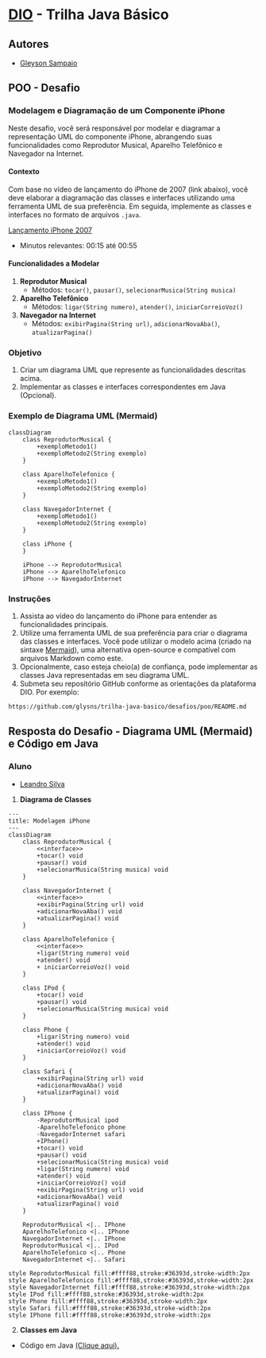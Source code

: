 # [DIO](www.dio.me) - Trilha Java Básico

## Autores
- [Gleyson Sampaio](https://github.com/glysns)

## POO - Desafio

### Modelagem e Diagramação de um Componente iPhone

Neste desafio, você será responsável por modelar e diagramar a representação UML do componente iPhone, abrangendo suas funcionalidades como Reprodutor Musical, Aparelho Telefônico e Navegador na Internet.

#### Contexto
Com base no vídeo de lançamento do iPhone de 2007 (link abaixo), você deve elaborar a diagramação das classes e interfaces utilizando uma ferramenta UML de sua preferência. Em seguida, implemente as classes e interfaces no formato de arquivos `.java`.

[Lançamento iPhone 2007](https://www.youtube.com/watch?v=9ou608QQRq8)
- Minutos relevantes: 00:15 até 00:55

#### Funcionalidades a Modelar
1. **Reprodutor Musical**
   - Métodos: `tocar()`, `pausar()`, `selecionarMusica(String musica)`
2. **Aparelho Telefônico**
   - Métodos: `ligar(String numero)`, `atender()`, `iniciarCorreioVoz()`
3. **Navegador na Internet**
   - Métodos: `exibirPagina(String url)`, `adicionarNovaAba()`, `atualizarPagina()`

### Objetivo
1. Criar um diagrama UML que represente as funcionalidades descritas acima.
2. Implementar as classes e interfaces correspondentes em Java (Opcional).

### Exemplo de Diagrama UML (Mermaid)
```mermaid
classDiagram
    class ReprodutorMusical {
        +exemploMetodo1()
        +exemploMetodo2(String exemplo)
    }

    class AparelhoTelefonico {
        +exemploMetodo1()
        +exemploMetodo2(String exemplo)
    }

    class NavegadorInternet {
        +exemploMetodo1()
        +exemploMetodo2(String exemplo)
    }

    class iPhone {
    }

    iPhone --> ReprodutorMusical
    iPhone --> AparelhoTelefonico
    iPhone --> NavegadorInternet
```

### Instruções
1. Assista ao vídeo do lançamento do iPhone para entender as funcionalidades principais.
2. Utilize uma ferramenta UML de sua preferência para criar o diagrama das classes e interfaces. Você pode utilizar o modelo acima (criado na sintaxe [Mermaid](https://mermaid.js.org/)), uma alternativa open-source e compatível com arquivos Markdown como este.
3. Opcionalmente, caso esteja cheio(a) de confiança, pode implementar as classes Java representadas em seu diagrama UML.
4. Submeta seu repositório GitHub conforme as orientações da plataforma DIO. Por exemplo:

```bash
https://github.com/glysns/trilha-java-basico/desafios/poo/README.md
``` 

## Resposta do Desafio - Diagrama UML (Mermaid) e Código em Java

### Aluno
- [Leandro Silva](https://github.com/leanddrodev)

1. **Diagrama de Classes**

```mermaid
---
title: Modelagem iPhone
---
classDiagram
    class ReprodutorMusical {
        <<interface>>
        +tocar() void
        +pausar() void
        +selecionarMusica(String musica) void
    }

    class NavegadorInternet {
        <<interface>>
        +exibirPagina(String url) void
        +adicionarNovaAba() void
        +atualizarPagina() void
    }

    class AparelhoTelefonico {
        <<interface>>
        +ligar(String numero) void
        +atender() void
        + iniciarCorreioVoz() void
    }

    class IPod {
        +tocar() void
        +pausar() void
        +selecionarMusica(String musica) void
    }

    class Phone {
        +ligar(String numero) void
        +atender() void
        +iniciarCorreioVoz() void
    }

    class Safari {
        +exibirPagina(String url) void
        +adicionarNovaAba() void
        +atualizarPagina() void
    }

    class IPhone {
        -ReprodutorMusical ipod
        -AparelhoTelefonico phone
        -NavegadorInternet safari
        +IPhone()
        +tocar() void
        +pausar() void
        +selecionarMusica(String musica) void
        +ligar(String numero) void
        +atender() void
        +iniciarCorreioVoz() void
        +exibirPagina(String url) void
        +adicionarNovaAba() void
        +atualizarPagina() void
    }

    ReprodutorMusical <|.. IPhone
    AparelhoTelefonico <|.. IPhone
    NavegadorInternet <|.. IPhone
    ReprodutorMusical <|.. IPod
    AparelhoTelefonico <|.. Phone
    NavegadorInternet <|.. Safari

style ReprodutorMusical fill:#ffff88,stroke:#36393d,stroke-width:2px
style AparelhoTelefonico fill:#ffff88,stroke:#36393d,stroke-width:2px
style NavegadorInternet fill:#ffff88,stroke:#36393d,stroke-width:2px
style IPod fill:#ffff88,stroke:#36393d,stroke-width:2px
style Phone fill:#ffff88,stroke:#36393d,stroke-width:2px
style Safari fill:#ffff88,stroke:#36393d,stroke-width:2px
style IPhone fill:#ffff88,stroke:#36393d,stroke-width:2px
```

2. **Classes em Java**

- Código em Java [(Clique aqui).](https://github.com/leanddrodev/dio-trilha-java-basico/tree/main/poo/src)

